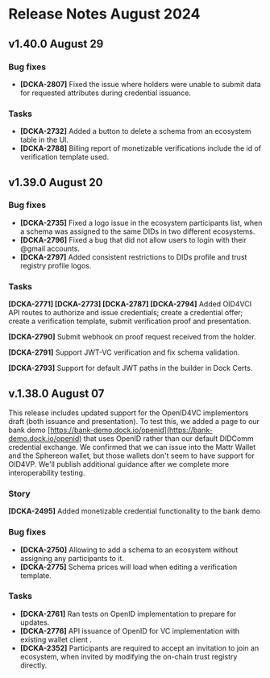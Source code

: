 # Release Notes August 2024

## v1.40.0 August 29

### Bug fixes

* **\[DCKA-2807]** Fixed the issue where holders were unable to submit data for requested attributes during credential issuance.

### Tasks

* **\[DCKA-2732]** Added a button to delete a schema from an ecosystem table in the UI.
* **\[DCKA-2788]** Billing report of monetizable verifications include the id of verification template used.

## v1.39.0 August 20

### Bug fixes

* **\[DCKA-2735]** Fixed a logo issue in the ecosystem participants list, when  a schema was assigned to the same DIDs in two different ecosystems.
* **\[DCKA-2796]** Fixed a bug that did not allow users to login with their @gmail accounts.
* **\[DCKA-2797]** Added consistent restrictions to DIDs profile and trust registry profile logos.

### Tasks

**\[DCKA-2771] \[DCKA-2773] \[DCKA-2787] \[DCKA-2794]** Added OID4VCI API routes to authorize and issue credentials; create a credential offer; create a verification template, submit verification proof and presentation.

**\[DCKA-2790]** Submit webhook on proof request received from the holder.

**\[DCKA-2791]** Support JWT-VC verification and fix schema validation.

**\[DCKA-2793]** Support for default JWT paths in the builder in Dock Certs.

## v.1.38.0 August 07

This release includes updated support for the OpenID4VC implementors draft (both issuance and presentation). To test this, we added a page to our bank demo [https://bank-demo.dock.io/openid](https://bank-demo.dock.io/openid) that uses OpenID rather than our default DIDComm credential exchange. We confirmed that we can issue into the Mattr Wallet and the Sphereon wallet, but those wallets don't seem to have support for OID4VP. We'll publish additional guidance after we complete more interoperability testing.

### Story

**\[DCKA-2495]** Added monetizable credential functionality to the bank demo&#x20;

### Bug fixes

* **\[DCKA-2750]** Allowing to add a schema to an ecosystem without assigning any participants to it.&#x20;
* **\[DCKA-2775]** Schema prices will load when editing a verification template.

### Tasks

* **\[DCKA-2761]** Ran tests on OpenID implementation to prepare for updates.
* **\[DCKA-2776]** API issuance of OpenID for VC implementation with existing wallet client .
* **\[DCKA-2352]** Participants  are required to accept an invitation to join an ecosystem, when invited by modifying the on-chain trust registry directly.&#x20;

## &#x20;
